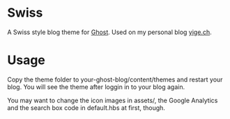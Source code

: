 # Swiss

A Swiss style blog theme for [Ghost](https://ghost.org). Used on my personal blog [yige.ch](http://yige.ch).

# Usage

Copy the theme folder to your-ghost-blog/content/themes and restart your blog. You will see the theme after loggin in to your blog again.

You may want to change the icon images in assets/, the Google Analytics and the search box code in default.hbs at first, though.
